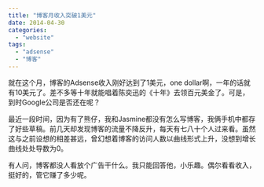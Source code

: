 ```yaml
---
title: "博客月收入突破1美元"
date: 2014-04-30
categories: 
  - "website"
tags: 
  - "adsense"
  - "博客"
---
```


就在这个月，博客的Adsense收入刚好达到了1美元，one dollar啊，一年的话就有10美元了。差不多等十年就能唱着陈奕迅的《十年》去领百元美金了。可是，到时Google公司是否还在呢？

最近一段时间，因为有了熊仔，我和Jasmine都没有怎么写博客，我俩手机中都存了好些草稿。前几天却发现博客的流量不降反升，每天有七八十个人过来看。虽然这与之前设想的相差甚远，曾幻想着博客的访问人数以曲线形式上升，没想到增长曲线处处导数为0。

有人问，博客都没人看放个广告干什么。我只能回答他，小乐趣。偶尔看看收入，挺好的，管它赚了多少呢。
